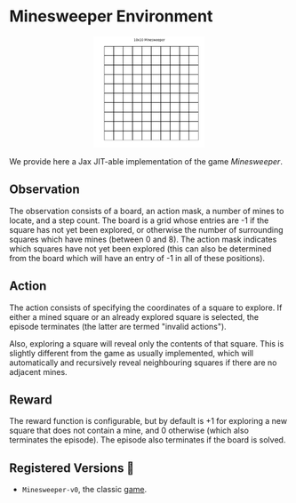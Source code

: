 # Minesweeper Environment

<p align="center">
        <img src="../env_anim/minesweeper.gif" height="200"/>
</p>

We provide here a Jax JIT-able implementation of the game _Minesweeper_.

## Observation
The observation consists of a board, an action mask, a number of mines to locate, and a step count. The board is a grid whose entries are -1 if the square has not yet been explored, or otherwise the number of surrounding squares which have mines (between 0 and 8). The action mask indicates which squares have not yet been explored (this can also be determined from the board which will have an entry of -1 in all of these positions).

## Action
The action consists of specifying the coordinates of a square to explore. If either a mined square or an already explored square is selected, the episode terminates (the latter are termed "invalid actions").

Also, exploring a square will reveal only the contents of that square. This is slightly different from the game as usually implemented, which will automatically and recursively reveal neighbouring squares if there are no adjacent mines.

## Reward
The reward function is configurable, but by default is +1 for exploring a new square that does not contain a mine, and 0 otherwise (which also terminates the episode). The episode also terminates if the board is solved.

## Registered Versions 📖
- `Minesweeper-v0`, the classic [game](https://en.wikipedia.org/wiki/Minesweeper).
